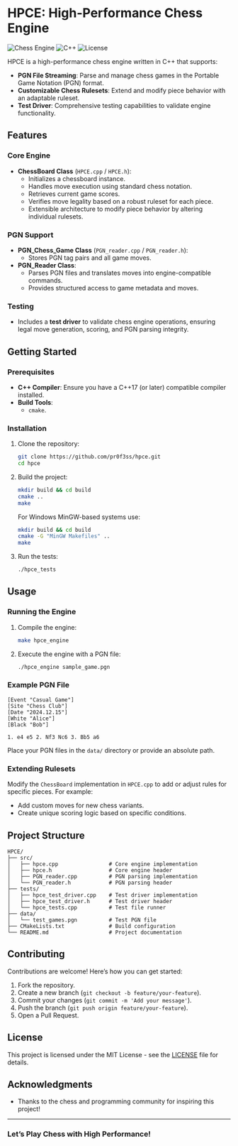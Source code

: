 # HPCE: High-Performance Chess Engine

![Chess Engine](https://img.shields.io/badge/chess-engine-brightgreen) ![C++](https://img.shields.io/badge/language-C%2B%2B-blue) ![License](https://img.shields.io/badge/license-MIT-lightgrey)

HPCE is a high-performance chess engine written in C++ that supports:

- **PGN File Streaming**: Parse and manage chess games in the Portable Game Notation (PGN) format.
- **Customizable Chess Rulesets**: Extend and modify piece behavior with an adaptable ruleset.
- **Test Driver**: Comprehensive testing capabilities to validate engine functionality.

## Features

### Core Engine
- **ChessBoard Class** (`HPCE.cpp` / `HPCE.h`):
  - Initializes a chessboard instance.
  - Handles move execution using standard chess notation.
  - Retrieves current game scores.
  - Verifies move legality based on a robust ruleset for each piece.
  - Extensible architecture to modify piece behavior by altering individual rulesets.

### PGN Support
- **PGN_Chess_Game Class** (`PGN_reader.cpp` / `PGN_reader.h`):
  - Stores PGN tag pairs and all game moves.
- **PGN_Reader Class**:
  - Parses PGN files and translates moves into engine-compatible commands.
  - Provides structured access to game metadata and moves.

### Testing
- Includes a **test driver** to validate chess engine operations, ensuring legal move generation, scoring, and PGN parsing integrity.

## Getting Started

### Prerequisites

- **C++ Compiler**: Ensure you have a C++17 (or later) compatible compiler installed.
- **Build Tools**: 
  - `cmake`.

### Installation

1. Clone the repository:
   ```bash
   git clone https://github.com/pr0f3ss/hpce.git
   cd hpce
   ```

2. Build the project:
   ```bash
   mkdir build && cd build
   cmake ..
   make
   ```

   For Windows MinGW-based systems use:
      ```bash
   mkdir build && cd build
   cmake -G "MinGW Makefiles" ..
   make
   ```

3. Run the tests:
   ```bash
   ./hpce_tests
   ```

## Usage

### Running the Engine

1. Compile the engine:
   ```bash
   make hpce_engine
   ```

2. Execute the engine with a PGN file:
   ```bash
   ./hpce_engine sample_game.pgn
   ```

### Example PGN File
```pgn
[Event "Casual Game"]
[Site "Chess Club"]
[Date "2024.12.15"]
[White "Alice"]
[Black "Bob"]

1. e4 e5 2. Nf3 Nc6 3. Bb5 a6
```

Place your PGN files in the `data/` directory or provide an absolute path.

### Extending Rulesets
Modify the `ChessBoard` implementation in `HPCE.cpp` to add or adjust rules for specific pieces. For example:
- Add custom moves for new chess variants.
- Create unique scoring logic based on specific conditions.

## Project Structure

```
HPCE/
├── src/
│   ├── hpce.cpp                # Core engine implementation
│   ├── hpce.h                  # Core engine header
│   ├── PGN_reader.cpp          # PGN parsing implementation
│   └── PGN_reader.h            # PGN parsing header
├── tests/
│   ├── hpce_test_driver.cpp    # Test driver implementation
│   ├── hpce_test_driver.h      # Test driver header
│   └── hpce_tests.cpp          # Test file runner
├── data/
│   └── test_games.pgn          # Test PGN file
├── CMakeLists.txt              # Build configuration
└── README.md                   # Project documentation
```

## Contributing

Contributions are welcome! Here’s how you can get started:

1. Fork the repository.
2. Create a new branch (`git checkout -b feature/your-feature`).
3. Commit your changes (`git commit -m 'Add your message'`).
4. Push the branch (`git push origin feature/your-feature`).
5. Open a Pull Request.

## License

This project is licensed under the MIT License - see the [LICENSE](LICENSE) file for details.

## Acknowledgments

- Thanks to the chess and programming community for inspiring this project!

---

### Let’s Play Chess with High Performance!

